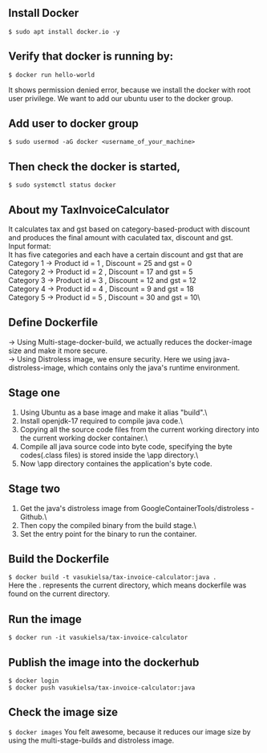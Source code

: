Install Docker
-----
```$ sudo apt install docker.io -y```

Verify that docker is running by:
----

```$ docker run hello-world```

It shows permission denied error, because we install the docker with root user privilege. We want to add our ubuntu user to the docker group.

Add user to docker group
---

```$ sudo usermod -aG docker <username_of_your_machine>```

Then check the docker is started,
---

```$ sudo systemctl status docker```

About my TaxInvoiceCalculator
---
It calculates tax and gst based on category-based-product with discount and produces the final amount with caculated tax, discount and gst.\
Input format:\
It has five categories and each have a certain discount and gst that are\
Category 1 -> Product id = 1 , Discount = 25 and gst = 0\
Category 2 -> Product id = 2 , Discount = 17 and gst = 5\
Category 3 -> Product id = 3 , Discount = 12 and gst = 12\
Category 4 -> Product id = 4 , Discount = 9 and gst = 18\
Category 5 -> Product id = 5 , Discount = 30 and gst = 10\


Define Dockerfile
---
-> Using Multi-stage-docker-build, we actually reduces the docker-image size and make it more secure.\
-> Using Distroless image, we ensure security. Here we using java-distroless-image, which contains only the java's runtime environment.

Stage one
---

1. Using Ubuntu as a base image and make it alias "build".\
2. Install openjdk-17 required to compile java code.\
3. Copying all the source code files from the current working directory into the current working docker container.\
4. Compile all java source code into byte code, specifying the byte codes(.class files) is stored inside the \app directory.\
5. Now \app directory containes the application's byte code.

Stage two
---

1. Get the java's distroless image from GoogleContainerTools/distroless - Github.\
2. Then copy the compiled binary from the build stage.\
3. Set the entry point for the binary to run the container.

Build the Dockerfile
---

```$ docker build -t vasukielsa/tax-invoice-calculator:java .```\
Here the . represents the current directory, which means dockerfile was found on the current directory.

Run the image
---

```$ docker run -it vasukielsa/tax-invoice-calculator```

Publish the image into the dockerhub
---
```$ docker login```\
```$ docker push vasukielsa/tax-invoice-calculator:java```

Check the image size
---
```$ docker images```
You felt awesome, because it reduces our image size by using the multi-stage-builds and distroless image.


